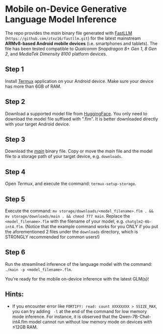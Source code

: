 # Mobile on-Device Generative Language Model Inference

The repo provides the _main_ binary file generated with [FastLLM](https://github.com/ztxz16/fastllm) (`https://github.com/ztxz16/fastllm.git`) for the latest mainstream **ARMv8-based Android mobile devices** (i.e. smartphones and tablets). The file has been tested compatible to _Qualcomm Snapdragon 8+ Gen 1_, _8 Gen 2_, and _MediaTek Dimensity 8100_ platform devices.

## Step 1
Install [Termux](https://github.com/termux/termux-app/releases) application on your Android device. Make sure your device has more than 6GB of RAM. 

## Step 2
Download a supported model file from [HuggingFace](https://huggingface.co/huangyuyang). You only need to download the model file suffixed with ".flm". It is better downloaded directly with your target Android device.

## Step 3
Download the [_main_](https://github.com/henryyantq/mobile-on-device-GLM-inference/raw/main/main) binary file. Copy or move the _main_ file and the model file to a storage path of your target device, e.g. `downloads`.

## Step 4
Open _Termux_, and execute the command: `termux-setup-storage`.

## Step 5
Execute the command: `mv storage/downloads/<model_filename>.flm . && mv storage/downloads/main . && chmod 777 main`. Replace the `<model_filename>.flm` with the filename of your model, e.g. `chatglm2-6b-int4.flm`. (Notice that the example command works for you ONLY if you put the aforementioned 2 files under the `downloads` directory, which is STRONGLY recommended for common users!)

## Step 6
Run the streamlined inference of the language model with the command: `./main -p <model_filename>.flm`. 

You're ready for the mobile on-device inference with the latest GLM(s)!

## Hints:
- If you encounter error like `FORTIFY: read: count XXXXXXXX > SSIZE_MAX`, you can try adding ` -l` at the end of the command for low memory mode inference. For instance, it is observed that the Qwen-7B-Chat-int4.flm model cannot run without low memory mode on devices with ≤12GB RAM.
